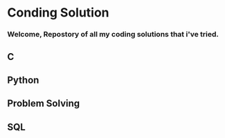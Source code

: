 # Conding Solution

### Welcome, Repostory of all my coding solutions that i've tried.

## C

## Python

## Problem Solving

## SQL

